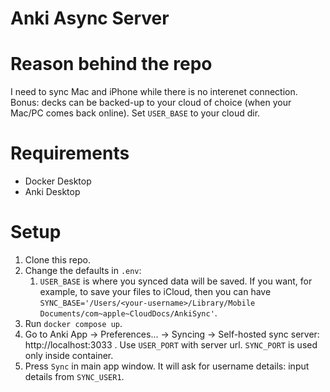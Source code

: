 # Anki Async Server

# Reason behind the repo

I need to sync Mac and iPhone while there is no interenet connection.
Bonus: decks can be backed-up to your cloud of choice (when your Mac/PC comes back online). Set `USER_BASE` to your cloud dir.

# Requirements

- Docker Desktop
- Anki Desktop

# Setup

1. Clone this repo.
2. Change the defaults in `.env`:
   1. `USER_BASE` is where you synced data will be saved. If you want, for example, to save your files to iCloud, then you can have `SYNC_BASE='/Users/<your-username>/Library/Mobile Documents/com~apple~CloudDocs/AnkiSync'`.
3. Run `docker compose up`.
4. Go to Anki App -> Preferences... -> Syncing -> Self-hosted sync server: http://localhost:3033 . Use `USER_PORT` with server url. `SYNC_PORT` is used only inside container.
5. Press `Sync` in main app window. It will ask for username details: input details from `SYNC_USER1`.
